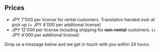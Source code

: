 ## Prices

- JPY 7'000 per license for rental customers. Translation handed over at pick up
(+ JPY 4'000 per additional license)
- JPY 12'000 per license including shipping for **non-rental** customers.
(+ JPY 4'000 per additional license)

Drop us a message below and we get in touch with you within 24 hours.
